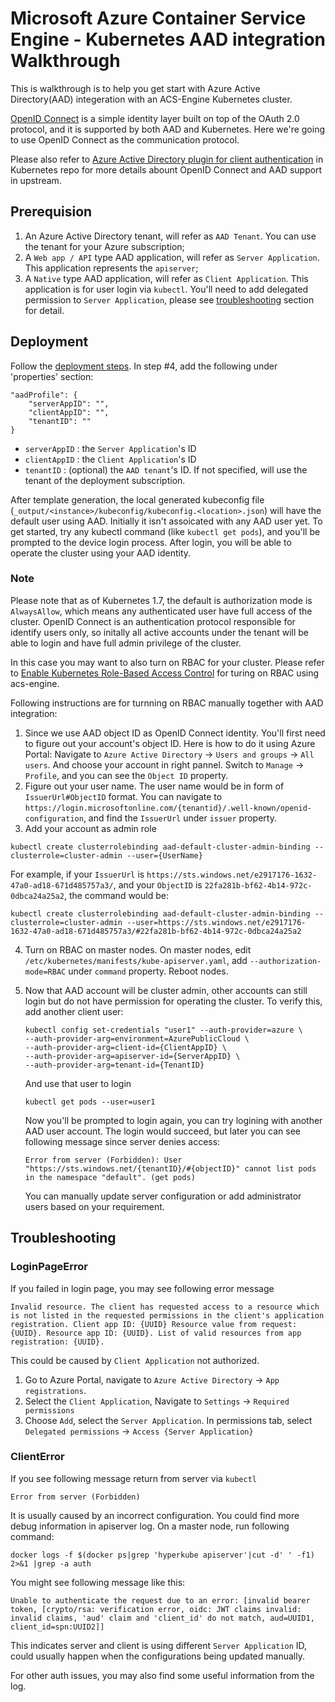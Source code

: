 # Microsoft Azure Container Service Engine - Kubernetes AAD integration Walkthrough

This is walkthrough is to help you get start with Azure Active Directory(AAD) integeration with an ACS-Engine Kubernetes cluster.

[OpenID Connect](http://openid.net/connect/) is a simple identity layer built on top of the OAuth 2.0 protocol, and it is supported by both AAD and Kubernetes. Here we're going to use OpenID Connect as the communication protocol.

Please also refer to [Azure Active Directory plugin for client authentication](https://github.com/kubernetes/kubernetes/blob/master/staging/src/k8s.io/client-go/plugin/pkg/client/auth/azure/README.md) in Kubernetes repo for more details abount OpenID Connect and AAD support in upstream.

## Prerequision
1. An Azure Active Directory tenant, will refer as `AAD Tenant`. You can use the tenant for your Azure subscription;
2. A `Web app / API` type AAD application, will refer as `Server Application`. This application represents the `apiserver`;
3. A `Native` type AAD application, will refer as `Client Application`. This application is for user login via `kubectl`. You'll need to add delegated permission to `Server Application`, please see [troubleshooting](#loginpageerror) section for detail.

## Deployment
Follow the [deployment steps](kubernetes.md#deployment). In step #4, add the following under 'properties' section:
```
"aadProfile": {
    "serverAppID": "",
    "clientAppID": "",
    "tenantID": ""
}
```

- `serverAppID`   : the `Server Application`'s ID
- `clientAppID`   : the `Client Application`'s ID
- `tenantID`      : (optional) the `AAD tenant`'s ID. If not specified, will use the tenant of the deployment subscription.

After template generation, the local generated kubeconfig file (`_output/<instance>/kubeconfig/kubeconfig.<location>.json`) will have the default user using AAD.
Initially it isn't assoicated with any AAD user yet. To get started, try any kubectl command (like `kubectl get pods`), and you'll be prompted to the device login process. After login, you will be able to operate the cluster using your AAD identity.

### Note
Please note that as of Kubernetes 1.7, the default is authorization mode is `AlwaysAllow`, which means any authenticated user have full access of the cluster.
OpenID Connect is an authentication protocol responsible for identify users only, so initally all active accounts under the tenant will be able to login and have full admin privilege of the cluster.

In this case you may want to also turn on RBAC for your cluster.
Please refer to [Enable Kubernetes Role-Based Access Control](features.md#optional-enable-kubernetes-role-based-access-control-rbac) for turing on RBAC using acs-engine.

Following instructions are for turnning on RBAC manually together with AAD integration:

1. Since we use AAD object ID as OpenID Connect identity.
    You'll first need to figure out your account's object ID. Here is how to do it using Azure Portal:
    Navigate to `Azure Active Directory` -> `Users and groups` -> `All users`. And choose your account in right pannel. Switch to `Manage` -> `Profile`, and you can see the `Object ID` property.
2. Figure out your user name. The user name would be in form of `IssuerUrl#ObjectID` format.
    You can navigate to `https://login.microsoftonline.com/{tenantid}/.well-known/openid-configuration`, and find the `IssuerUrl` under `issuer` property.
3. Add your account as admin role
```
kubectl create clusterrolebinding aad-default-cluster-admin-binding --clusterrole=cluster-admin --user={UserName}
```
For example, if your `IssuerUrl` is `https://sts.windows.net/e2917176-1632-47a0-ad18-671d485757a3/`, and your `ObjectID` is `22fa281b-bf62-4b14-972c-0dbca24a25a2`, the command would be:
```
kubectl create clusterrolebinding aad-default-cluster-admin-binding --clusterrole=cluster-admin --user=https://sts.windows.net/e2917176-1632-47a0-ad18-671d485757a3/#22fa281b-bf62-4b14-972c-0dbca24a25a2
```

4. Turn on RBAC on master nodes.
    On master nodes, edit `/etc/kubernetes/manifests/kube-apiserver.yaml`, add `--authorization-mode=RBAC` under `command` property. Reboot nodes.
5. Now that AAD account will be cluster admin, other accounts can still login but do not have permission for operating the cluster.
    To verify this, add another client user:
    ```
    kubectl config set-credentials "user1" --auth-provider=azure \
    --auth-provider-arg=environment=AzurePublicCloud \
    --auth-provider-arg=client-id={ClientAppID} \
    --auth-provider-arg=apiserver-id={ServerAppID} \
    --auth-provider-arg=tenant-id={TenantID}
    ```

    And use that user to login
    ```
    kubectl get pods --user=user1
    ```
    Now you'll be prompted to login again, you can try logining with another AAD user account. 
    The login would succeed, but later you can see following message since server denies access:
    ```
    Error from server (Forbidden): User "https://sts.windows.net/{tenantID}/#{objectID}" cannot list pods in the namespace "default". (get pods)
    ```

    You can manually update server configuration or add administrator users based on your requirement.

## Troubleshooting

### LoginPageError
If you failed in login page, you may see following error message
```
Invalid resource. The client has requested access to a resource which is not listed in the requested permissions in the client's application registration. Client app ID: {UUID} Resource value from request: {UUID}. Resource app ID: {UUID}. List of valid resources from app registration: {UUID}.
```
This could be caused by `Client Application` not authorized.

1. Go to Azure Portal, navigate to `Azure Active Directory` -> `App registrations`.
2. Select the `Client Application`, Navigate to `Settings` -> `Required permissions`
3. Choose `Add`, select the `Server Application`. In permissions tab, select `Delegated permissions` -> `Access {Server Application}`

### ClientError
If you see following message return from server via `kubectl`
```
Error from server (Forbidden)
```

It is usually caused by an incorrect configuration. You could find more debug information in apiserver log. On a master node, run following command:
```
docker logs -f $(docker ps|grep 'hyperkube apiserver'|cut -d' ' -f1) 2>&1 |grep -a auth
```

You might see following message like this:
```
Unable to authenticate the request due to an error: [invalid bearer token, [crypto/rsa: verification error, oidc: JWT claims invalid: invalid claims, 'aud' claim and 'client_id' do not match, aud=UUID1, client_id=spn:UUID2]]
```
This indicates server and client is using different `Server Application` ID, could usually happen when the configurations being updated manually.

For other auth issues, you may also find some useful information from the log.

